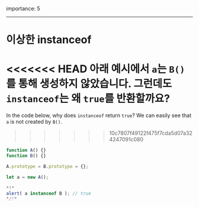 importance: 5

---

# 이상한 instanceof

<<<<<<< HEAD
아래 예시에서 `a`는 `B()`를 통해 생성하지 않았습니다. 그런데도 `instanceof`는 왜 `true`를 반환할까요? 
=======
In the code below, why does `instanceof` return `true`? We can easily see that `a` is not created by `B()`.
>>>>>>> 10c7807f49122f475f7cda5d07a324247091c080

```js run
function A() {}
function B() {}

A.prototype = B.prototype = {};

let a = new A();

*!*
alert( a instanceof B ); // true
*/!*
```
